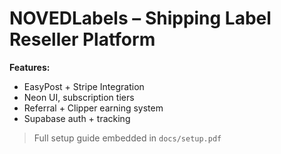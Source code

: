# NOVEDLabels – Shipping Label Reseller Platform

**Features:**
- EasyPost + Stripe Integration
- Neon UI, subscription tiers
- Referral + Clipper earning system
- Supabase auth + tracking

> Full setup guide embedded in `docs/setup.pdf`
